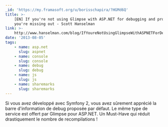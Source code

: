 ```yaml
---
_id: 'https://my.framasoft.org/u/borisschapira/?HGMd6Q'
title: >-
    [EN] If you're not using Glimpse with ASP.NET for debugging and profiling,
    you're missing out - Scott Hanselman
link: >-
    http://www.hanselman.com/blog/IfYoureNotUsingGlimpseWithASPNETForDebuggingAndProfilingYoureMissingOut.aspx
date: '2013-08-05'
tags:
    - name: asp.net
      slug: aspnet
    - name: console
      slug: console
    - name: debug
      slug: debug
    - name: js
      slug: js
    - name: sharemarks
      slug: sharemarks
---
```


<div class="markdown"><p>Si vous avez développé avec Symfony 2, vous avez sûrement apprécié la barre d'information de debug proposée par défaut. Le même type de service est offert par Glimpse pour ASP.NET. Un Must-Have qui réduit drastiquement le nombre de recompilations !
</p></div>
